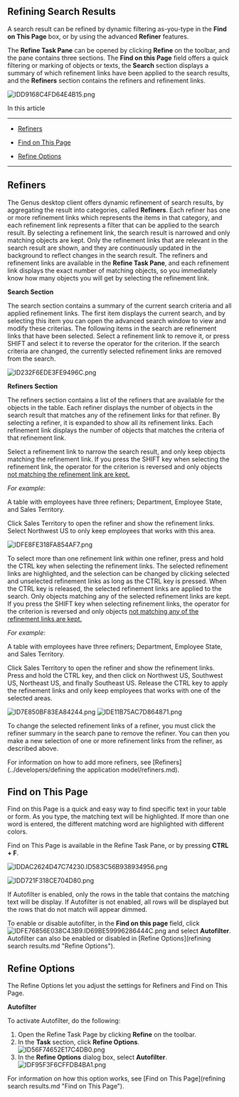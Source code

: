 ## Refining Search Results

A search result can be refined by dynamic filtering as-you-type in the **Find on This Page** box, or by using the advanced **Refiner** features.

The **Refine Task Pane** can be opened by clicking **Refine** on the toolbar, and the pane contains three sections. The **Find on this Page** field offers a quick filtering or marking of objects or texts, the **Search** section displays a summary of which refinement links have been applied to the search results, and the **Refiners** section contains the refiners and refinement links.

![IDD9168C4FD64E4B15.png](media/IDD9168C4FD64E4B15.png)

In this article

* * *

*   [Refiners](#refiners)

*   [Find on This Page](#find-on-this-page)

*   [Refine Options](#refine-options)

* * *

## Refiners

The Genus desktop client offers dynamic refinement of search results, by aggregating the result into categories, called **Refiners**. Each refiner has one or more refinement links which represents the items in that category, and each refinement link represents a filter that can be applied to the search result. By selecting a refinement link, the search result is narrowed and only matching objects are kept. Only the refinement links that are relevant in the search result are shown, and they are continuously updated in the background to reflect changes in the search result. The refiners and refinement links are available in the **Refine Task Pane**, and each refinement link displays the exact number of matching objects, so you immediately know how many objects you will get by selecting the refinement link.

**Search Section**

The search section contains a summary of the current search criteria and all applied refinement links. The first item displays the current search, and by selecting this item you can open the advanced search window to view and modify these criterias. The following items in the search are refinement links that have been selected. Select a refinement link to remove it, or press SHIFT and select it to reverse the operator for the criterion. If the search criteria are changed, the currently selected refinement links are removed from the search.

![ID232F6EDE3FE9496C.png](media/ID232F6EDE3FE9496C.png)

**Refiners Section**

The refiners section contains a list of the refiners that are available for the objects in the table. Each refiner displays the number of objects in the search result that matches any of the refinement links for that refiner. By selecting a refiner, it is expanded to show all its refinement links. Each refinement link displays the number of objects that matches the criteria of that refinement link.

Select a refinement link to narrow the search result, and only keep objects matching the refinement link. If you press the SHIFT key when selecting the refinement link, the operator for the criterion is reversed and only objects <span style="TEXT-DECORATION: underline">not matching the refinement link are kept.

<span style="FONT-STYLE: italic">For example:

A table with employees have three refiners; Department, Employee State, and Sales Territory.

Click Sales Territory to open the refiner and show the refinement links. Select Northwest US to only keep employees that works with this area.

![IDFE8FE318FA854AF7.png](media/IDFE8FE318FA854AF7.png)

To select more than one refinement link within one refiner, press and hold the CTRL key when selecting the refinement links. The selected refinement links are highlighted, and the selection can be changed by clicking selected and unselected refinement links as long as the CTRL key is pressed. When the CTRL key is released, the selected refinement links are applied to the search. Only objects matching any of the selected refinement links are kept. If you press the SHIFT key when selecting refinement links, the operator for the criterion is reversed and only objects <span style="TEXT-DECORATION: underline">not matching any of the refinement links are kept.

 <span style="FONT-STYLE: italic">For example:

A table with employees have three refiners; Department, Employee State, and Sales Territory.

Click Sales Territory to open the refiner and show the refinement links. Press and hold the CTRL key, and then click on Northwest US, Southwest US, Northeast US, and finally Southeast US. Release the CTRL key to apply the refinement links and only keep employees that works with one of the selected areas. 

![ID7E850BF83EA84244.png](media/ID7E850BF83EA84244.png)  ![IDE11B75AC7D864871.png](media/IDE11B75AC7D864871.png)

To change the selected refinement links of a refiner, you must click the refiner summary in the search pane to remove the refiner. You can then you make a new selection of one or more refinement links from the refiner, as described above.

For information on how to add more refiners, see [Refiners](../developers/defining the application model/refiners.md).



## Find on This Page

Find on this Page is a quick and easy way to find specific text in your table or form. As you type, the matching text will be highlighted. If more than one word is entered, the different matching word are highlighted with different colors.

Find on This Page is available in the Refine Task Pane, or by pressing **CTRL + F**.

![IDDAC2624D47C74230.ID583C56B938934956.png](media/IDDAC2624D47C74230.ID583C56B938934956.png)

![IDD721F318CE704D80.png](media/IDD721F318CE704D80.png)

If Autofilter is enabled, only the rows in the table that contains the matching text will be display. If Autofilter is not enabled, all rows will be displayed but the rows that do not match will appear dimmed.

 To enable or disable autofilter, in the **Find on this page** field, click ![IDFE76856E038C43B9.ID69BE59996286444C.png](media/IDFE76856E038C43B9.ID69BE59996286444C.png) and select **Autofilter**. Autofilter can also be enabled or disabled in [Refine Options](refining search results.md "Refine Options"). 



## Refine Options

The Refine Options let you adjust the settings for Refiners and Find on This Page.

**Autofilter**

To activate Autofilter, do the following:

1.  Open the Refine Task Page by clicking **Refine** on the toolbar.
2.  In the **Task** section, click **Refine Options**.  
    ![ID56F74652E17C4DB0.png](media/ID56F74652E17C4DB0.png)
3.  In the **Refine Options** dialog box, select **Autofilter**.  
    ![IDF95F3F6CFFDB4BA1.png](media/IDF95F3F6CFFDB4BA1.png)

For information on how this option works, see [Find on This Page](refining search results.md "Find on This Page").

